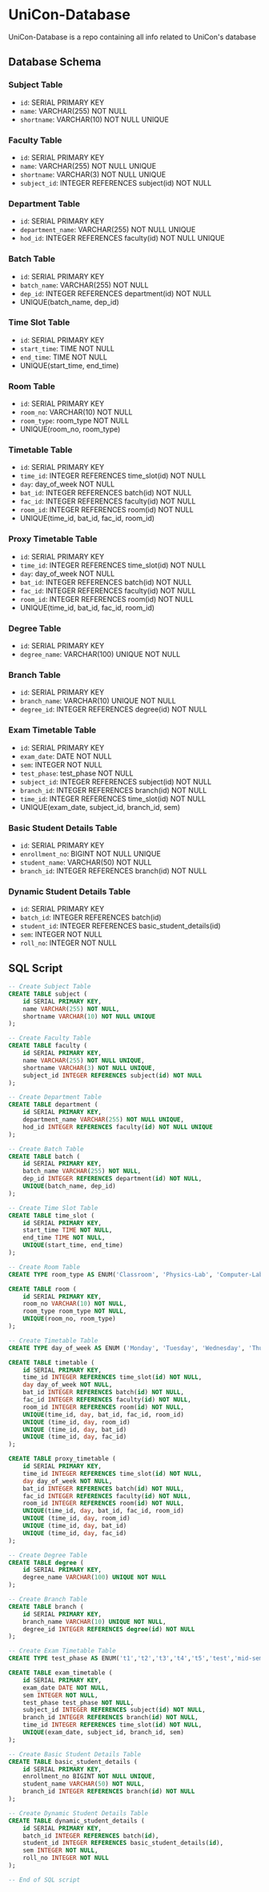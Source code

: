 # UniCon-Database

UniCon-Database is a repo containing all info related to UniCon's database

## Database Schema

### Subject Table

- `id`: SERIAL PRIMARY KEY
- `name`: VARCHAR(255) NOT NULL
- `shortname`: VARCHAR(10) NOT NULL UNIQUE

### Faculty Table

- `id`: SERIAL PRIMARY KEY
- `name`: VARCHAR(255) NOT NULL UNIQUE
- `shortname`: VARCHAR(3) NOT NULL UNIQUE
- `subject_id`: INTEGER REFERENCES subject(id) NOT NULL

### Department Table

- `id`: SERIAL PRIMARY KEY
- `department_name`: VARCHAR(255) NOT NULL UNIQUE
- `hod_id`: INTEGER REFERENCES faculty(id) NOT NULL UNIQUE

### Batch Table

- `id`: SERIAL PRIMARY KEY
- `batch_name`: VARCHAR(255) NOT NULL
- `dep_id`: INTEGER REFERENCES department(id) NOT NULL
- UNIQUE(batch_name, dep_id)

### Time Slot Table

- `id`: SERIAL PRIMARY KEY
- `start_time`: TIME NOT NULL
- `end_time`: TIME NOT NULL
- UNIQUE(start_time, end_time)

### Room Table

- `id`: SERIAL PRIMARY KEY
- `room_no`: VARCHAR(10) NOT NULL
- `room_type`: room_type NOT NULL
- UNIQUE(room_no, room_type)

### Timetable Table

- `id`: SERIAL PRIMARY KEY
- `time_id`: INTEGER REFERENCES time_slot(id) NOT NULL
- `day`: day_of_week NOT NULL
- `bat_id`: INTEGER REFERENCES batch(id) NOT NULL
- `fac_id`: INTEGER REFERENCES faculty(id) NOT NULL
- `room_id`: INTEGER REFERENCES room(id) NOT NULL
- UNIQUE(time_id, bat_id, fac_id, room_id)

### Proxy Timetable Table

- `id`: SERIAL PRIMARY KEY
- `time_id`: INTEGER REFERENCES time_slot(id) NOT NULL
- `day`: day_of_week NOT NULL
- `bat_id`: INTEGER REFERENCES batch(id) NOT NULL
- `fac_id`: INTEGER REFERENCES faculty(id) NOT NULL
- `room_id`: INTEGER REFERENCES room(id) NOT NULL
- UNIQUE(time_id, bat_id, fac_id, room_id)

### Degree Table

- `id`: SERIAL PRIMARY KEY
- `degree_name`: VARCHAR(100) UNIQUE NOT NULL

### Branch Table

- `id`: SERIAL PRIMARY KEY
- `branch_name`: VARCHAR(10) UNIQUE NOT NULL
- `degree_id`: INTEGER REFERENCES degree(id) NOT NULL

### Exam Timetable Table

- `id`: SERIAL PRIMARY KEY
- `exam_date`: DATE NOT NULL
- `sem`: INTEGER NOT NULL
- `test_phase`: test_phase NOT NULL
- `subject_id`: INTEGER REFERENCES subject(id) NOT NULL
- `branch_id`: INTEGER REFERENCES branch(id) NOT NULL
- `time_id`: INTEGER REFERENCES time_slot(id) NOT NULL
- UNIQUE(exam_date, subject_id, branch_id, sem)

### Basic Student Details Table

- `id`: SERIAL PRIMARY KEY
- `enrollment_no`: BIGINT NOT NULL UNIQUE
- `student_name`: VARCHAR(50) NOT NULL
- `branch_id`: INTEGER REFERENCES branch(id) NOT NULL

### Dynamic Student Details Table

- `id`: SERIAL PRIMARY KEY
- `batch_id`: INTEGER REFERENCES batch(id)
- `student_id`: INTEGER REFERENCES basic_student_details(id)
- `sem`: INTEGER NOT NULL
- `roll_no`: INTEGER NOT NULL

## SQL Script

```sql
-- Create Subject Table
CREATE TABLE subject (
    id SERIAL PRIMARY KEY,
    name VARCHAR(255) NOT NULL,
    shortname VARCHAR(10) NOT NULL UNIQUE
);

-- Create Faculty Table
CREATE TABLE faculty (
    id SERIAL PRIMARY KEY,
    name VARCHAR(255) NOT NULL UNIQUE,
    shortname VARCHAR(3) NOT NULL UNIQUE,
    subject_id INTEGER REFERENCES subject(id) NOT NULL
);

-- Create Department Table
CREATE TABLE department (
    id SERIAL PRIMARY KEY,
    department_name VARCHAR(255) NOT NULL UNIQUE,
    hod_id INTEGER REFERENCES faculty(id) NOT NULL UNIQUE
);

-- Create Batch Table
CREATE TABLE batch (
    id SERIAL PRIMARY KEY,
    batch_name VARCHAR(255) NOT NULL,
    dep_id INTEGER REFERENCES department(id) NOT NULL,
    UNIQUE(batch_name, dep_id)
);

-- Create Time Slot Table
CREATE TABLE time_slot (
    id SERIAL PRIMARY KEY,
    start_time TIME NOT NULL,
    end_time TIME NOT NULL,
    UNIQUE(start_time, end_time)
);

-- Create Room Table
CREATE TYPE room_type AS ENUM('Classroom', 'Physics-Lab', 'Computer-Lab');

CREATE TABLE room (
    id SERIAL PRIMARY KEY,
    room_no VARCHAR(10) NOT NULL,
    room_type room_type NOT NULL,
    UNIQUE(room_no, room_type)
);

-- Create Timetable Table
CREATE TYPE day_of_week AS ENUM ('Monday', 'Tuesday', 'Wednesday', 'Thursday', 'Friday', 'Saturday', 'Sunday');

CREATE TABLE timetable (
    id SERIAL PRIMARY KEY,
    time_id INTEGER REFERENCES time_slot(id) NOT NULL,
    day day_of_week NOT NULL,
    bat_id INTEGER REFERENCES batch(id) NOT NULL,
    fac_id INTEGER REFERENCES faculty(id) NOT NULL,
    room_id INTEGER REFERENCES room(id) NOT NULL,
    UNIQUE(time_id, day, bat_id, fac_id, room_id)
    UNIQUE (time_id, day, room_id)
    UNIQUE (time_id, day, bat_id)
    UNIQUE (time_id, day, fac_id)
);

CREATE TABLE proxy_timetable (
    id SERIAL PRIMARY KEY,
    time_id INTEGER REFERENCES time_slot(id) NOT NULL,
    day day_of_week NOT NULL,
    bat_id INTEGER REFERENCES batch(id) NOT NULL,
    fac_id INTEGER REFERENCES faculty(id) NOT NULL,
    room_id INTEGER REFERENCES room(id) NOT NULL,
    UNIQUE(time_id, day, bat_id, fac_id, room_id)
    UNIQUE (time_id, day, room_id)
    UNIQUE (time_id, day, bat_id)
    UNIQUE (time_id, day, fac_id)
);

-- Create Degree Table
CREATE TABLE degree (
    id SERIAL PRIMARY KEY,
    degree_name VARCHAR(100) UNIQUE NOT NULL
);

-- Create Branch Table
CREATE TABLE branch (
    id SERIAL PRIMARY KEY,
    branch_name VARCHAR(10) UNIQUE NOT NULL,
    degree_id INTEGER REFERENCES degree(id) NOT NULL
);

-- Create Exam Timetable Table
CREATE TYPE test_phase AS ENUM('t1','t2','t3','t4','t5','test','mid-sem','end-sem');

CREATE TABLE exam_timetable (
    id SERIAL PRIMARY KEY,
    exam_date DATE NOT NULL,
    sem INTEGER NOT NULL,
    test_phase test_phase NOT NULL,
    subject_id INTEGER REFERENCES subject(id) NOT NULL,
    branch_id INTEGER REFERENCES branch(id) NOT NULL,
    time_id INTEGER REFERENCES time_slot(id) NOT NULL,
    UNIQUE(exam_date, subject_id, branch_id, sem)
);

-- Create Basic Student Details Table
CREATE TABLE basic_student_details (
    id SERIAL PRIMARY KEY,
    enrollment_no BIGINT NOT NULL UNIQUE,
    student_name VARCHAR(50) NOT NULL,
    branch_id INTEGER REFERENCES branch(id) NOT NULL
);

-- Create Dynamic Student Details Table
CREATE TABLE dynamic_student_details (
    id SERIAL PRIMARY KEY,
    batch_id INTEGER REFERENCES batch(id),
    student_id INTEGER REFERENCES basic_student_details(id),
    sem INTEGER NOT NULL,
    roll_no INTEGER NOT NULL
);

-- End of SQL script
